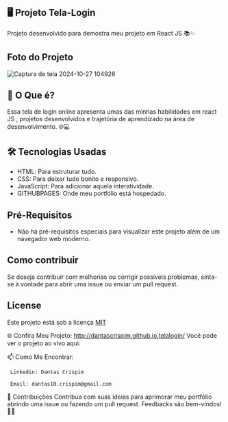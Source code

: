
 ## 🖥️ Projeto Tela-Login

  Projeto desenvolvido para demostra meu projeto em React JS 📚✨


## Foto do Projeto

![Captura de tela 2024-10-27 104926](https://github.com/user-attachments/assets/730cc46d-4399-4dd3-94d8-95b5e2becea7)




## 🚀 O Que é?
  Essa tela de login online apresenta umas das minhas habilidades em react JS , projetos desenvolvidos e trajetória de aprendizado na área de desenvolvimento. 
  🌐💻


## 🛠️ Tecnologias Usadas
  - HTML: Para estruturar tudo.
  - CSS: Para deixar tudo bonito e responsivo.
  - JavaScript: Para adicionar aquela interatividade.
  - GITHUBPAGES: Onde meu portfólio está hospedado.

## Pré-Requisitos

  * Não há pré-requisitos especiais para visualizar este projeto além de um navegador web moderno.
    
## Como contribuir

   Se deseja contribuir com melhorias ou corrigir possíveis problemas, sinta-se à vontade para abrir uma issue ou enviar um pull request.
    
## License
  Este projeto está sob a licença [MIT](https://choosealicense.com/licenses/mit/)

🌐 Confira Meu Projeto: http://dantascrispim.github.io.telalogin/
  Você pode ver o projeto ao vivo aqui: 

📫 Como Me Encontrar: 

     Linkedin: Dantas Crispim

     Email: dantas10.crispim@gmail.com

📝 Contribuições Contribua com suas ideias para aprimorar meu portfólio abrindo uma issue ou fazendo um pull request. Feedbacks são bem-vindos! 🌟🚀
